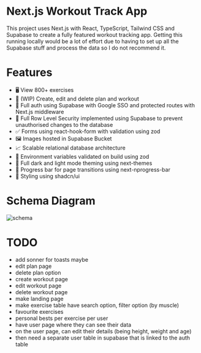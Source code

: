 # Next.js Workout Track App

This project uses Next.js with React, TypeScript, Tailwind CSS and Supabase to create a fully featured workout tracking app. Getting this running locally would be a lot of effort due to having to set up all the Supabase stuff and process the data so I do not recommend it.

# Features

- 🖥️ View 800+ exercises
- 📝 (WIP) Create, edit and delete plan and workout
- 🔑 Full auth using Supabase with Google SSO and protected routes with Next.js middleware
- 🔐 Full Row Level Security implemented using Supabase to prevent unauthorised changes to the database
- ✅ Forms using react-hook-form with validation using zod
- 🖼️ Images hosted in Supabase Bucket
- 📈 Scalable relational database architecture
- 📣 Environment variables validated on build using zod
- 🌙 Full dark and light mode theming using next-themes
- 🌌 Progress bar for page transitions using next-nprogress-bar
- 👾 Styling using shadcn/ui

# Schema Diagram

![schema](https://github.com/user-attachments/assets/32ffc229-7a2e-4e29-9b97-43c70ef59587)

# TODO

- add sonner for toasts maybe
- edit plan page
- delete plan option
- create workout page
- edit workout page
- delete workout page
- make landing page
- make exercise table have search option, filter option (by muscle)
- favourite exercises
- personal bests per exercise per user
- have user page where they can see their data
- on the user page, can edit their details (being height, weight and age)
- then need a separate user table in supabase that is linked to the auth table
